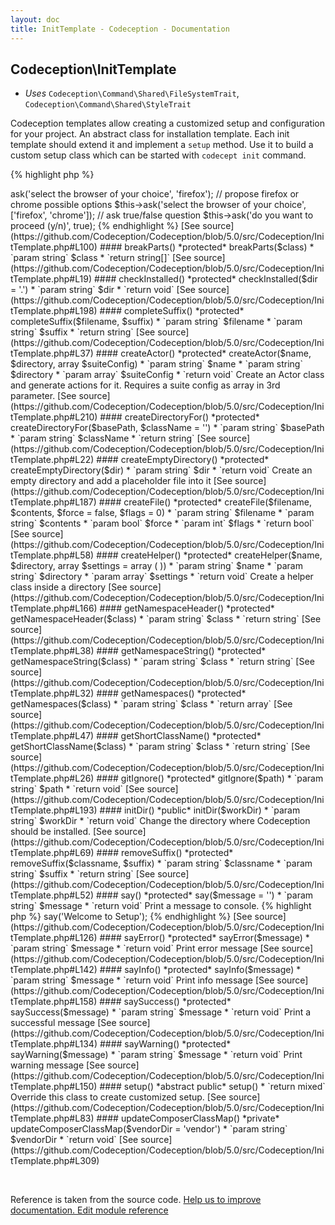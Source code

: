 ```yaml
---
layout: doc
title: InitTemplate - Codeception - Documentation
---
```



## Codeception\InitTemplate


* *Uses* `Codeception\Command\Shared\FileSystemTrait`, `Codeception\Command\Shared\StyleTrait`

Codeception templates allow creating a customized setup and configuration for your project.
An abstract class for installation template. Each init template should extend it and implement a `setup` method.
Use it to build a custom setup class which can be started with `codecept init` command.


{% highlight php %}

<?php
namespace Codeception\Template; // it is important to use this namespace so codecept init could locate this template
class CustomInstall extends \Codeception\InitTemplate
{
     public function setup()
     {
        // implement this
     }
}

{% endhighlight %}
This class provides various helper methods for building customized setup


#### __construct()

 *public* __construct($input, $output)


* `param \Symfony\Component\Console\Input\InputInterface` $input
* `param \Symfony\Component\Console\Output\OutputInterface` $output

[See source](https://github.com/Codeception/Codeception/blob/5.0/src/Codeception/InitTemplate.php#L60)

#### addModulesToComposer()

 *protected* addModulesToComposer(array $modules)


* `param array` $modules
* `return ?int`

[See source](https://github.com/Codeception/Codeception/blob/5.0/src/Codeception/InitTemplate.php#L237)

#### addStyles()

 *public* addStyles($output)


* `param \Symfony\Component\Console\Output\OutputInterface` $output
* `return void`

[See source](https://github.com/Codeception/Codeception/blob/5.0/src/Codeception/InitTemplate.php#L12)

#### ask()

 *protected* ask($question, $answer = null)


* `param string` $question
* `param array|string|bool|null` $answer
* `return mixed|string`

{% highlight php %}

<?php
// propose firefox as default browser
$this->ask('select the browser of your choice', 'firefox');

// propose firefox or chrome possible options
$this->ask('select the browser of your choice', ['firefox', 'chrome']);

// ask true/false question
$this->ask('do you want to proceed (y/n)', true);

{% endhighlight %}

[See source](https://github.com/Codeception/Codeception/blob/5.0/src/Codeception/InitTemplate.php#L100)

#### breakParts()

 *protected* breakParts($class)


* `param string` $class
* `return string[]`

[See source](https://github.com/Codeception/Codeception/blob/5.0/src/Codeception/InitTemplate.php#L19)

#### checkInstalled()

 *protected* checkInstalled($dir = '.')


* `param string` $dir
* `return void`

[See source](https://github.com/Codeception/Codeception/blob/5.0/src/Codeception/InitTemplate.php#L198)

#### completeSuffix()

 *protected* completeSuffix($filename, $suffix)


* `param string` $filename
* `param string` $suffix
* `return string`

[See source](https://github.com/Codeception/Codeception/blob/5.0/src/Codeception/InitTemplate.php#L37)

#### createActor()

 *protected* createActor($name, $directory, array $suiteConfig)


* `param string` $name
* `param string` $directory
* `param array` $suiteConfig
* `return void`

Create an Actor class and generate actions for it.

Requires a suite config as array in 3rd parameter.

[See source](https://github.com/Codeception/Codeception/blob/5.0/src/Codeception/InitTemplate.php#L210)

#### createDirectoryFor()

 *protected* createDirectoryFor($basePath, $className = '')


* `param string` $basePath
* `param string` $className
* `return string`

[See source](https://github.com/Codeception/Codeception/blob/5.0/src/Codeception/InitTemplate.php#L22)

#### createEmptyDirectory()

 *protected* createEmptyDirectory($dir)


* `param string` $dir
* `return void`

Create an empty directory and add a placeholder file into it

[See source](https://github.com/Codeception/Codeception/blob/5.0/src/Codeception/InitTemplate.php#L187)

#### createFile()

 *protected* createFile($filename, $contents, $force = false, $flags = 0)


* `param string` $filename
* `param string` $contents
* `param bool` $force
* `param int` $flags
* `return bool`

[See source](https://github.com/Codeception/Codeception/blob/5.0/src/Codeception/InitTemplate.php#L58)

#### createHelper()

 *protected* createHelper($name, $directory, array $settings = array ( ))


* `param string` $name
* `param string` $directory
* `param array` $settings
* `return void`

Create a helper class inside a directory

[See source](https://github.com/Codeception/Codeception/blob/5.0/src/Codeception/InitTemplate.php#L166)

#### getNamespaceHeader()

 *protected* getNamespaceHeader($class)


* `param string` $class
* `return string`

[See source](https://github.com/Codeception/Codeception/blob/5.0/src/Codeception/InitTemplate.php#L38)

#### getNamespaceString()

 *protected* getNamespaceString($class)


* `param string` $class
* `return string`

[See source](https://github.com/Codeception/Codeception/blob/5.0/src/Codeception/InitTemplate.php#L32)

#### getNamespaces()

 *protected* getNamespaces($class)


* `param string` $class
* `return array`

[See source](https://github.com/Codeception/Codeception/blob/5.0/src/Codeception/InitTemplate.php#L47)

#### getShortClassName()

 *protected* getShortClassName($class)


* `param string` $class
* `return string`

[See source](https://github.com/Codeception/Codeception/blob/5.0/src/Codeception/InitTemplate.php#L26)

#### gitIgnore()

 *protected* gitIgnore($path)


* `param string` $path
* `return void`

[See source](https://github.com/Codeception/Codeception/blob/5.0/src/Codeception/InitTemplate.php#L193)

#### initDir()

 *public* initDir($workDir)


* `param string` $workDir
* `return void`

Change the directory where Codeception should be installed.

[See source](https://github.com/Codeception/Codeception/blob/5.0/src/Codeception/InitTemplate.php#L69)

#### removeSuffix()

 *protected* removeSuffix($classname, $suffix)


* `param string` $classname
* `param string` $suffix
* `return string`

[See source](https://github.com/Codeception/Codeception/blob/5.0/src/Codeception/InitTemplate.php#L52)

#### say()

 *protected* say($message = '')


* `param string` $message
* `return void`

Print a message to console.

{% highlight php %}

<?php
$this->say('Welcome to Setup');

{% endhighlight %}

[See source](https://github.com/Codeception/Codeception/blob/5.0/src/Codeception/InitTemplate.php#L126)

#### sayError()

 *protected* sayError($message)


* `param string` $message
* `return void`

Print error message

[See source](https://github.com/Codeception/Codeception/blob/5.0/src/Codeception/InitTemplate.php#L142)

#### sayInfo()

 *protected* sayInfo($message)


* `param string` $message
* `return void`

Print info message

[See source](https://github.com/Codeception/Codeception/blob/5.0/src/Codeception/InitTemplate.php#L158)

#### saySuccess()

 *protected* saySuccess($message)


* `param string` $message
* `return void`

Print a successful message

[See source](https://github.com/Codeception/Codeception/blob/5.0/src/Codeception/InitTemplate.php#L134)

#### sayWarning()

 *protected* sayWarning($message)


* `param string` $message
* `return void`

Print warning message

[See source](https://github.com/Codeception/Codeception/blob/5.0/src/Codeception/InitTemplate.php#L150)

#### setup()

 *abstract public* setup()


* `return mixed`

Override this class to create customized setup.

[See source](https://github.com/Codeception/Codeception/blob/5.0/src/Codeception/InitTemplate.php#L83)

#### updateComposerClassMap()

 *private* updateComposerClassMap($vendorDir = 'vendor')


* `param string` $vendorDir
* `return void`

[See source](https://github.com/Codeception/Codeception/blob/5.0/src/Codeception/InitTemplate.php#L309)

<p>&nbsp;</p><div class="alert alert-warning">Reference is taken from the source code. <a href="https://github.com/Codeception/Codeception/blob/5.0/src/Codeception/InitTemplate.php">Help us to improve documentation. Edit module reference</a></div>
